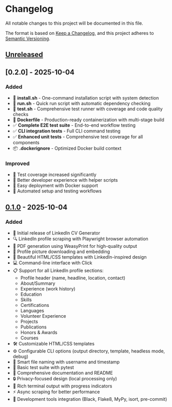 # Changelog

All notable changes to this project will be documented in this file.

The format is based on [Keep a Changelog](https://keepachangelog.com/en/1.0.0/),
and this project adheres to [Semantic Versioning](https://semver.org/spec/v2.0.0.html).

## [Unreleased]

## [0.2.0] - 2025-10-04

### Added
- 🚀 **install.sh** - One-command installation script with system detection
- 🚀 **run.sh** - Quick run script with automatic dependency checking
- 🧪 **test.sh** - Comprehensive test runner with coverage and code quality checks
- 🐳 **Dockerfile** - Production-ready containerization with multi-stage build
- ✅ **Complete E2E test suite** - End-to-end workflow testing
- ✅ **CLI integration tests** - Full CLI command testing
- ✅ **Enhanced unit tests** - Comprehensive test coverage for all components
- 📦 **.dockerignore** - Optimized Docker build context

### Improved
- 🧪 Test coverage increased significantly
- 📝 Better developer experience with helper scripts
- 🐳 Easy deployment with Docker support
- 🔧 Automated setup and testing workflows

## [0.1.0] - 2025-10-04

### Added
- 🎉 Initial release of LinkedIn CV Generator
- 🔍 LinkedIn profile scraping with Playwright browser automation
- 📄 PDF generation using WeasyPrint for high-quality output
- 📸 Profile picture downloading and embedding
- 🎨 Beautiful HTML/CSS templates with LinkedIn-inspired design
- 💻 Command-line interface with Click
- 📋 Support for all LinkedIn profile sections:
  - Profile header (name, headline, location, contact)
  - About/Summary
  - Experience (work history)
  - Education
  - Skills
  - Certifications
  - Languages
  - Volunteer Experience
  - Projects
  - Publications
  - Honors & Awards
  - Courses
- 🛠️ Customizable HTML/CSS templates
- ⚙️ Configurable CLI options (output directory, template, headless mode, debug)
- 🎯 Smart file naming with username and timestamp
- 🧪 Basic test suite with pytest
- 📖 Comprehensive documentation and README
- 🔒 Privacy-focused design (local processing only)
- 🎨 Rich terminal output with progress indicators
- ⚡ Async scraping for better performance
- 🔧 Development tools integration (Black, Flake8, MyPy, isort, pre-commit)

[Unreleased]: https://github.com/alexcolls/linkedin-cv/compare/v0.1.0...HEAD
[0.1.0]: https://github.com/alexcolls/linkedin-cv/releases/tag/v0.1.0
